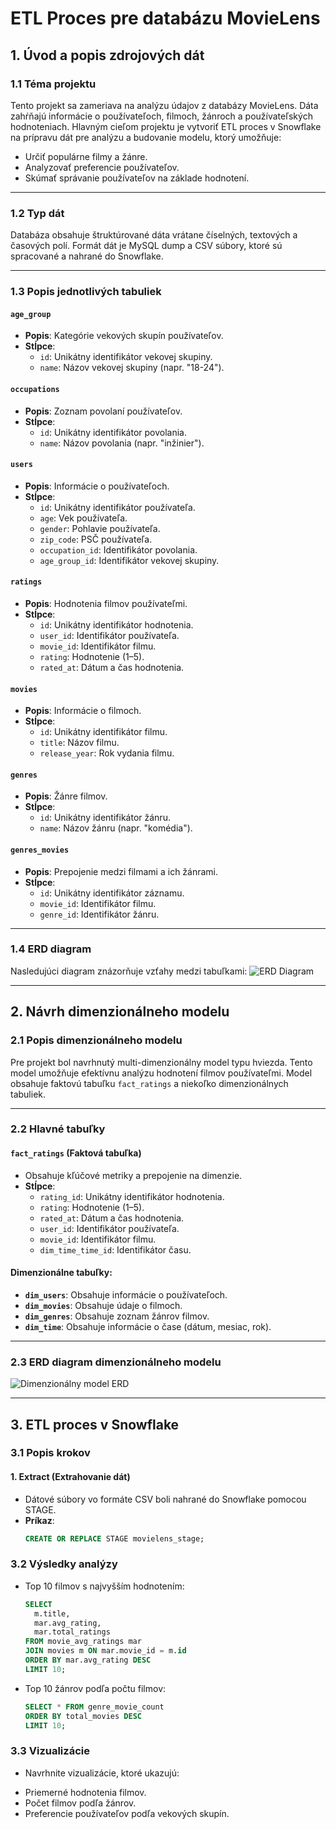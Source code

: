 # ETL Proces pre databázu MovieLens

## 1. Úvod a popis zdrojových dát

### 1.1 Téma projektu
Tento projekt sa zameriava na analýzu údajov z databázy MovieLens. Dáta zahŕňajú informácie o používateľoch, filmoch, žánroch a používateľských hodnoteniach. Hlavným cieľom projektu je vytvoriť ETL proces v Snowflake na prípravu dát pre analýzu a budovanie modelu, ktorý umožňuje:
- Určiť populárne filmy a žánre.
- Analyzovať preferencie používateľov.
- Skúmať správanie používateľov na základe hodnotení.

---

### 1.2 Typ dát
Databáza obsahuje štruktúrované dáta vrátane číselných, textových a časových polí. Formát dát je MySQL dump a CSV súbory, ktoré sú spracované a nahrané do Snowflake.

---

### 1.3 Popis jednotlivých tabuliek
#### `age_group`
- **Popis**: Kategórie vekových skupín používateľov.
- **Stĺpce**:
  - `id`: Unikátny identifikátor vekovej skupiny.
  - `name`: Názov vekovej skupiny (napr. "18-24").

#### `occupations`
- **Popis**: Zoznam povolaní používateľov.
- **Stĺpce**:
  - `id`: Unikátny identifikátor povolania.
  - `name`: Názov povolania (napr. "inžinier").

#### `users`
- **Popis**: Informácie o používateľoch.
- **Stĺpce**:
  - `id`: Unikátny identifikátor používateľa.
  - `age`: Vek používateľa.
  - `gender`: Pohlavie používateľa.
  - `zip_code`: PSČ používateľa.
  - `occupation_id`: Identifikátor povolania.
  - `age_group_id`: Identifikátor vekovej skupiny.

#### `ratings`
- **Popis**: Hodnotenia filmov používateľmi.
- **Stĺpce**:
  - `id`: Unikátny identifikátor hodnotenia.
  - `user_id`: Identifikátor používateľa.
  - `movie_id`: Identifikátor filmu.
  - `rating`: Hodnotenie (1–5).
  - `rated_at`: Dátum a čas hodnotenia.

#### `movies`
- **Popis**: Informácie o filmoch.
- **Stĺpce**:
  - `id`: Unikátny identifikátor filmu.
  - `title`: Názov filmu.
  - `release_year`: Rok vydania filmu.

#### `genres`
- **Popis**: Žánre filmov.
- **Stĺpce**:
  - `id`: Unikátny identifikátor žánru.
  - `name`: Názov žánru (napr. "komédia").

#### `genres_movies`
- **Popis**: Prepojenie medzi filmami a ich žánrami.
- **Stĺpce**:
  - `id`: Unikátny identifikátor záznamu.
  - `movie_id`: Identifikátor filmu.
  - `genre_id`: Identifikátor žánru.

---

### 1.4 ERD diagram
Nasledujúci diagram znázorňuje vzťahy medzi tabuľkami:
![ERD Diagram](https://github.com/user-attachments/assets/ac1a3229-be95-470e-b670-55aceeaaeffb)

---

## 2. Návrh dimenzionálneho modelu

### 2.1 Popis dimenzionálneho modelu
Pre projekt bol navrhnutý multi-dimenzionálny model typu hviezda. Tento model umožňuje efektívnu analýzu hodnotení filmov používateľmi. Model obsahuje faktovú tabuľku `fact_ratings` a niekoľko dimenzionálnych tabuliek.

---

### 2.2 Hlavné tabuľky
#### `fact_ratings` (Faktová tabuľka)
- Obsahuje kľúčové metriky a prepojenie na dimenzie.
- **Stĺpce**:
  - `rating_id`: Unikátny identifikátor hodnotenia.
  - `rating`: Hodnotenie (1–5).
  - `rated_at`: Dátum a čas hodnotenia.
  - `user_id`: Identifikátor používateľa.
  - `movie_id`: Identifikátor filmu.
  - `dim_time_time_id`: Identifikátor času.

#### Dimenzionálne tabuľky:
- **`dim_users`**: Obsahuje informácie o používateľoch.
- **`dim_movies`**: Obsahuje údaje o filmoch.
- **`dim_genres`**: Obsahuje zoznam žánrov filmov.
- **`dim_time`**: Obsahuje informácie o čase (dátum, mesiac, rok).

---

### 2.3 ERD diagram dimenzionálneho modelu
![Dimenzionálny model ERD](https://github.com/user-attachments/assets/cfcf6cb7-98c7-4b2e-87dc-cb67daa4f8d6)

---

## 3. ETL proces v Snowflake

### 3.1 Popis krokov
#### **1. Extract (Extrahovanie dát)**
- Dátové súbory vo formáte CSV boli nahrané do Snowflake pomocou STAGE.
- **Príkaz**:
  ```sql
  CREATE OR REPLACE STAGE movielens_stage;
### 3.2 Výsledky analýzy
- Top 10 filmov s najvyšším hodnotením:
  ```sql
  SELECT 
    m.title,
    mar.avg_rating,
    mar.total_ratings
  FROM movie_avg_ratings mar
  JOIN movies m ON mar.movie_id = m.id
  ORDER BY mar.avg_rating DESC
  LIMIT 10;
- Top 10 žánrov podľa počtu filmov:
  ```sql
  SELECT * FROM genre_movie_count
  ORDER BY total_movies DESC
  LIMIT 10;
### 3.3 Vizualizácie
- Navrhnite vizualizácie, ktoré ukazujú:
* Priemerné hodnotenia filmov.
* Počet filmov podľa žánrov.
* Preferencie používateľov podľa vekových skupín.
  
